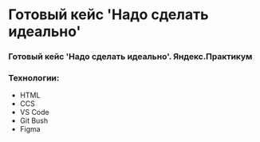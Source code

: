 # Готовый кейс 'Надо сделать идеально'

### Готовый кейс 'Надо сделать идеально'. Яндекс.Практикум

### Технологии:
- HTML
- CCS
- VS Code
- Git Bush
- Figma